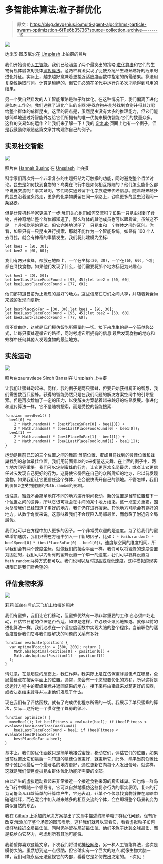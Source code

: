 # 多智能体算法:粒子群优化

> 原文：<https://blog.devgenius.io/multi-agent-algorithms-particle-swarm-optimization-6f11e6b35736?source=collection_archive---------15----------------------->

![](img/80e298cb69741e800a6fd918193a8f25.png)

达米安·图皮尼尔在 [Unsplash](https://unsplash.com?utm_source=medium&utm_medium=referral) 上拍摄的照片

我们开始谈论[人工智能](/entering-the-artificial-intelligence-maze-d58fb6eb5554)，我们已经涵盖了两个最突出的策略:[进化算法](/evolutionary-algorithms-theoretical-aspects-of-evolution-c7dd021d8bd3)和它们的生物有机体启发的变体[遗传算法](/genetic-algorithms-applied-evolution-1c3afa0f7f3f)。这两种算法实现了促使系统产生越来越好的结果的进化特征。实际上，越来越好意味着更接近适应度函数中指定的所需结果。算法用复杂性换取时间。计算是琐碎的，但它们必须在多代中运行许多次才能得到可用的结果。

另一个受自然启发的人工智能策略是粒子群优化。在这种情况下，我们偏离了进化是如何工作的，我们选择了进化产生的东西:寻找食物并能够找到食物并将其分配给整个群体的成群昆虫。这里的要点是，虽然昆虫没有太多的推理能力，但它们能够简单地通过将智能外包给它们所拥有的唯一优势来模仿智能:它们的数量众多。这样的交易如何运作？让我们来了解一下！我的 [Github](https://github.com/raduzaharia-medium/particle-swarm-optimization) 页面上也有一个例子，但是我鼓励你跟随这篇文章并构建你自己的例子。

## 实现社交智能

![](img/7057d13ba76e208c8b8feff60242bd9a.png)

照片由 [Hannah Busing](https://unsplash.com/@hannahbusing?utm_source=medium&utm_medium=referral) 在 [Unsplash](https://unsplash.com?utm_source=medium&utm_medium=referral) 上拍摄

科学家们再次将一个非常复杂的主题归结为可触摸的功能，同时避免整个哲学讨论。昆虫是如何找到食物的？鸟类在飞行中是如何相互跟随的？他们怎么能什么都不说就交流呢？事实证明，它们确实通过留下化学痕迹来传递信息。随着越来越多的昆虫沿着这条路走，更多的化学物质留在同一条路上，召唤更多的昆虫沿着同一条路走。

但是计算机科学家更进了一步:我们关心他们如何交流吗？如果一只昆虫找到了食物，并神奇地让整个群体都知道了，那么群体的其他成员也可以跟着做。虽然这不是一个非常聪明的算法，但它完美地说明了一只昆虫和一个群体之间的区别。你看，如果只有一只昆虫进行搜索，那就不能作为一个智能系统。如果有 100 个人去寻找，就会有神奇的事情发生。我们将此建模为坐标:

```
let bee1 = [20, 30];
let bee2 = [60, 60];
```

我们有两只蜜蜂，都放在地图上。一个在坐标`(20, 30)`，一个在`(60, 60)`。它们都在寻找食物。如果他们发现了什么，他们需要将那个地方标记为兴趣点:

```
let bee1 = [20, 30];
let bee1LastPlaceFoodFound = [95, 45];let bee2 = [60, 60];
let bee2LastPlaceFoodFound = [77, 60];
```

他们都知道目前为止发现的最好的地方。这些信息在它们之间共享，并随着新食物来源的发现而更新:

```
let bestPlaceSoFar = [30, 30];let bee1 = [20, 30];
let bee1LastPlaceFoodFound = [95, 45];let bee2 = [60, 60];
let bee2LastPlaceFoodFound = [77, 60];
```

信不信由你，这就是我们模仿智能所需要的一切。接下来发生的是一个简单的公式，让每只蜜蜂遵循它的路径，同时考虑它所拥有的信息:最后发现食物的地方和蚁群中任何其他人发现食物的最佳地方。

## 实施运动

![](img/8f8deb0f85c7f08fb632fa2f0c1ad585.png)

照片由[gauravdepe Singh Bansal](https://unsplash.com/@gauravdsb?utm_source=medium&utm_medium=referral)在 [Unsplash](https://unsplash.com?utm_source=medium&utm_medium=referral) 上拍摄

让我们让蜜蜂动起来。同样，我的例子是两只蜜蜂，但要开始获得真正的智慧，我们需要数百只蜜蜂。获得的智能仍然只是在我们问题的解决方案空间中的引导搜索。但是再次增加了一定的压力，以使解决方案朝着越来越好的结果发展。像进化和遗传算法一样，它不是随机搜索，而是受控的智能搜索:

```
function moveBee1() {
  bee1[0] += 
    2 * Math.random() * (bestPlaceSoFar[0] - bee1[0]) +
    2 * Math.random() * (bee1LastPlaceFoodFound[0] - bee1[0]);
  bee1[1] +=
    2 * Math.random() * (bestPlaceSoFar[1] - bee1[1]) +
    2 * Math.random() * (bee1LastPlaceFoodFound[1] - bee1[1]);
}
```

运动是目前已知的三个位置之间的舞蹈:当前位置、蜜蜂目前找到的最佳位置和蜂巢找到的总体最佳位置。我们用前面乘以的`2`来衡量这支舞。在上面的例子中，两个地方同等重要。我们可以定制蜜蜂的行为，让它更喜欢全局最优，或者让它更信任过去发现自己更好的行为。这将使它徘徊在自己的众所周知的地方，它以前发现食物。如果我们让它更信任这个群体，它会很快离开自己的领地。不管怎样，我们的价值`2`也受到健康的`Math.random`的影响。

请注意，蜜蜂不会简单地在不同的地方进行瞬间移动。新的位置是当前位置和下一个位置之间的差异，所以它很可能会在中间的某个地方结束。这一点至关重要，因为尽管我们已经知道了更好的地方，我们仍在进行搜索。其他地方可能会有更好的地方。从数学角度来说，这意味着我们不会误陷入局部最优，而忽略了附近的全局最优。

我们也可以在方程中加入更多的因子。一个非常受欢迎的是速度。为了给我们的蜜蜂增加速度，我们只需在方程中加入一个新的因子，比如:`2 * Math.random() * bee1Speed[0] * (bestPlaceSoFar[0] — bee1[0])`。速度与空间的维度相同，所以我们会有两个速度坐标，就像我们的搜索平面一样。我们可以将蜜蜂的速度设置为固定的，我们可以为所有的蜜蜂设置一个单一的速度，我们可以将其设置为`Math.random`:两种方式都可以。我们也可以及时提高或降低速度。这种模拟的现实极限正是我们所希望的。

## 评估食物来源

![](img/1013d3e57e0c2cb513ff93b2eef3c0c9.png)

[莉莉·班丝](https://unsplash.com/@lvnatikk?utm_source=medium&utm_medium=referral)在[号航天飞机](https://unsplash.com?utm_source=medium&utm_medium=referral)上拍摄的照片

我们有蜜蜂，我们让它们移动，但蜜蜂仍然有一项非常重要的工作:它必须四处走动，评估它目前的位置是否合适。如果是这样，它必须让殖民地知道。就像以前的进化算法一样，我们必须在一个适应度函数中实现大脑的整个程序。当前职位的适合度告诉我们它与我们要解决的问题的关系有多好:

```
function evaluate(position) {
  var optimalPosition = [300, 200]; return (
    Math.abs(optimalPosition[0] - position[0]) +
    Math.abs(optimalPosition[1] - position[1])
  );
}
```

请注意，在最明显的层面上，我在作弊。我实际上是在告诉蜜蜂最佳点在哪里，全局最佳点在搜索平面上的位置。通常，您会有一个您想要优化的方程，所以这将是您运行方程中的蜜蜂坐标并返回结果的地方。接下来将由蜜蜂来发现更好的东西，或者决定结束搜寻并决定他们发现了什么。

现在我们有了评估函数，就有了完成优化程序所需的一切。我展示了单只蜜蜂的算法，实际上这将是一个贯穿整个蜂房的循环:

```
function optimize() {
  moveBee1(); let bee1Fitness = evaluate(bee1); if (bee1Fitness < evaluate(bee1LastPlaceFoodFound))
    bee1LastPlaceFoodFound = bee1; if (bee1Fitness < evaluate(bestPlaceSoFar))
    bestPlaceSoFar = bee1; 
}
```

基本上，我们的优化函数只是简单地接受蜜蜂，移动它们，评估它们的位置，如果当前位置比它们最后一次知道的最佳位置更好，就更新它。此外，如果当前位置比整个殖民地最后一个最著名的地方更好，通过更新它向每个人发出信号。就这样。这就是我们使用虚拟昆虫群体优化功能所需要的全部。

由此产生的虚拟运动看起来非常接近一个接近食物来源的真实蜂巢。它也像一群鸟在飞行中跟随一个领导者。它可以自然地模仿这些复杂行为的事实表明，复杂的行为可能会从非常简单的计算中产生。它还表明，让单个个体寻找食物就像在黑暗中磕磕绊绊，而在混合中加入越来越多的相互交流的个体，会立即将整个场景转变为类似自然的东西。

我在 [Github](https://github.com/raduzaharia-medium/particle-swarm-optimization) 上添加的解决方案提出了文章中描述的简单粒子群优化问题，但有所改变:我添加了整个场景的图形表示，这样我们就可以查看它，看看虚拟粒子如何很好地接近全局最佳值，同时仍停留在局部最佳值。他们不急于达到全球最佳，而是稳步向它努力，考虑到所有其他可能性。

我希望你喜欢这篇文章。下次我们将讨论[神经网络](/modelling-the-brain-neural-networks-6b1149fef1cc)，另一种人工智能算法，这次是模仿大脑。虽然想到这一点很酷，但它确实有一个巨大的缺点:就像生物大脑一样，我们可能永远无法窥视它的内部，看看它是如何做出决定的。下次见！